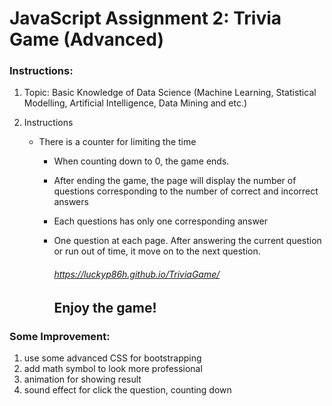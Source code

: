 # JavaScript Assignment 2: Trivia Game (Advanced)
### Instructions: 

1. Topic: Basic Knowledge of Data Science (Machine Learning, Statistical Modelling, Artificial  Intelligence, Data Mining and etc.) 

2. Instructions

   * There is a counter for limiting the time

     - When counting down to 0, the game ends.

     - After ending the game, the page will display the number of questions corresponding to the number of correct and incorrect answers

     - Each questions has only one corresponding answer

     - One question at each page. After answering the current question or run out of time, it move on to the next question.

       ###### <https://luckyp86h.github.io/TriviaGame/>

       ## Enjoy the game!

### Some Improvement: 

1. use some advanced CSS for bootstrapping
2. add math symbol to look more professional
3. animation for showing result
4. sound effect for click the question, counting down